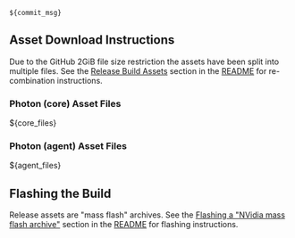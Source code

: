 `${commit_msg}`

## Asset Download Instructions
Due to the GitHub 2GiB file size restriction the assets have been split into multiple files.  See the [Release Build Assets](https://github.com/waggle-sensor/wildnode-image/blob/main/README.md#rba) section in the [README](https://github.com/waggle-sensor/wildnode-image/blob/main/README.md) for re-combination instructions.

### Photon (core) Asset Files
${core_files}

### Photon (agent) Asset Files
${agent_files}

## Flashing the Build
Release assets are "mass flash" archives.  See the [Flashing a "NVidia mass flash archive"](https://github.com/waggle-sensor/wildnode-image/blob/main/README.md#flashing_mass) section in the [README](https://github.com/waggle-sensor/wildnode-image/blob/main/README.md) for flashing instructions.
